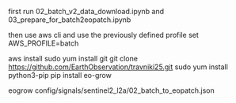 first run
02_batch_v2_data_download.ipynb
and
03_prepare_for_batch2eopatch.ipynb

then use aws cli and use the previously defined profile
set AWS_PROFILE=batch

aws install
sudo yum install git
git clone https://github.com/EarthObservation/travniki25.git
sudo yum install python3-pip
pip install eo-grow

eogrow config/signals/sentinel2_l2a/02_batch_to_eopatch.json